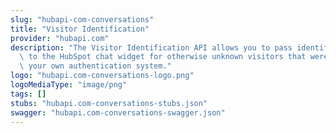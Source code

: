 ```yaml
---
slug: "hubapi-com-conversations"
title: "Visitor Identification"
provider: "hubapi.com"
description: "The Visitor Identification API allows you to pass identification information\
  \ to the HubSpot chat widget for otherwise unknown visitors that were verified by\
  \ your own authentication system."
logo: "hubapi.com-conversations-logo.png"
logoMediaType: "image/png"
tags: []
stubs: "hubapi.com-conversations-stubs.json"
swagger: "hubapi.com-conversations-swagger.json"
---
```

